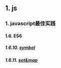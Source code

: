 ## 1. js

### 1. javascript最佳实践

#### 1.6. ES6

##### 1.6.10. [symbol](https://github.com/ivyTa/ivyTa.github.io/blob/master/js/ES6/symbol/symbol.md)
##### 1.6.11. [set&map](https://github.com/ivyTa/ivyTa.github.io/blob/master/js/ES6/set&map/set&map.md)